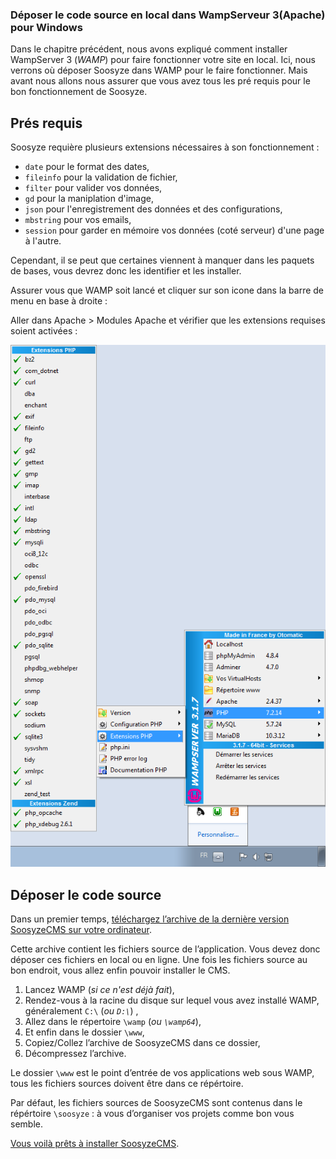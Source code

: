 ### Déposer le code source en local dans **WampServeur 3**(Apache) pour Windows

Dans le chapitre précédent, nous avons expliqué comment installer WampServer 3 (*WAMP*) pour faire fonctionner votre site en local. Ici, nous verrons où déposer Soosyze dans WAMP pour le faire fonctionner.
Mais avant nous allons nous assurer que vous avez tous les pré requis pour le bon fonctionnement de Soosyze.

## Prés requis

Soosyze requière plusieurs extensions nécessaires à son fonctionnement :

* `date` pour le format des dates, 
* `fileinfo` pour la validation de fichier, 
* `filter` pour valider vos données, 
* `gd` pour la maniplation d'image, 
* `json` pour l'enregistrement des données et des configurations, 
* `mbstring` pour vos emails, 
* `session` pour garder en mémoire vos données (coté serveur) d'une page à l'autre.

Cependant, il se peut que certaines viennent à manquer dans les paquets de bases, vous devrez donc les identifier et les installer.

Assurer vous que WAMP soit lancé et cliquer sur son icone dans la barre de menu en base à droite :

Aller dans Apache > Modules Apache et vérifier que les extensions requises soient activées :

![Screenshot de la extension php WAMP](/assets/user/windows-wamp-extensions.png)

## Déposer le code source 

Dans un premier temps, [téléchargez l’archive de la dernière version SoosyzeCMS sur votre ordinateur](https://github.com/soosyze/soosyze/releases/latest/download/soosyze.zip).

Cette archive contient les fichiers source de l’application. Vous devez donc déposer ces fichiers en local ou en ligne. Une fois les fichiers source au bon endroit, vous allez enfin pouvoir installer le CMS.

1. Lancez WAMP (*si ce n'est déjà fait*),
2. Rendez-vous à la racine du disque sur lequel vous avez installé WAMP, généralement `C:\` (*ou `D:\`*) ,
3. Allez dans le répertoire `\wamp` (*ou `\wamp64`*),
4. Et enfin dans le dossier `\www`,
5. Copiez/Collez l’archive de SoosyzeCMS dans ce dossier,
6. Décompressez l’archive.

Le dossier `\www` est le point d’entrée de vos applications web sous WAMP, tous les fichiers sources doivent être dans ce répértoire.

Par défaut, les fichiers sources de SoosyzeCMS sont contenus dans le répértoire `\soosyze` : à vous d’organiser vos projets comme bon vous semble.

[Vous voilà prêts à installer SoosyzeCMS](/user/01_installer.md#installer-le-cms).